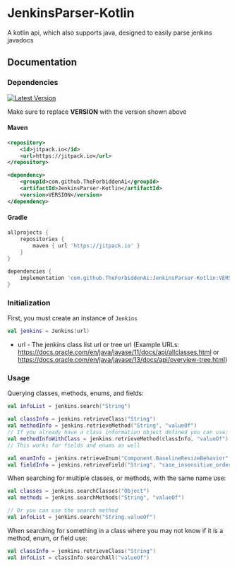 # JenkinsParser-Kotlin
A kotlin api, which also supports java, designed to easily parse jenkins javadocs
## Documentation

### Dependencies

<a href="https://github.com/TheForbiddenAi/JenkinsParser-Kotlin">
    <img src="https://img.shields.io/github/v/release/TheForbiddenAi/JenkinsParser-Kotlin?label=Latest%20Version" alt="Latest Version">
</a>

<br>

Make sure to replace **VERSION** with the version shown above

#### Maven

```xml
<repository>
    <id>jitpack.io</id>
    <url>https://jitpack.io</url>
</repository>
```
```xml
<dependency>
    <groupId>com.github.TheForbiddenAi</groupId>
    <artifactId>JenkinsParser-Kotlin</artifactId>
    <version>VERSION</version>
</dependency>
```

#### Gradle
```gradle
allprojects {
    repositories {
        maven { url 'https://jitpack.io' }
    }
}
```
```gradle
dependencies {
    implementation 'com.github.TheForbiddenAi:JenkinsParser-Kotlin:VERSION'
}
```

### Initialization
First, you must create an instance of `Jenkins`
```kotlin
val jenkins = Jenkins(url)
```

* url - The jenkins class list url or tree url 
(Example URLs: https://docs.oracle.com/en/java/javase/11/docs/api/allclasses.html or https://docs.oracle.com/en/java/javase/13/docs/api/overview-tree.html)

### Usage

Querying classes, methods, enums, and fields:
```kotlin
val infoList = jenkins.search("String")

val classInfo = jenkins.retrieveClass("String")
val methodInfo = jenkins.retrieveMethod("String", "valueOf")
// If you already have a class information object defined you can use:
val methodInfoWithClass = jenkins.retrieveMethod(classInfo, "valueOf")
// This works for fields and enums as well

val enumInfo = jenkins.retrieveEnum("Component.BaselineResizeBehavior", "center_offset")
val fieldInfo = jenkins.retrieveField("String", "case_insensitive_order")
```

When searching for multiple classes, or methods, with the same name use:
```kotlin
val classes = jenkins.searchClasses("Object")
val methods = jenkins.searchMethods("String", "valueOf")

// Or you can use the search method
val infoList = jenkins.search("String.valueOf")
```

When searching for something in a class where you may not know if it is a method, enum, or field use:
```kotlin
val classInfo = jenkins.retrieveClass("String")
val infoList = classInfo.searchAll("valueOf")
```
